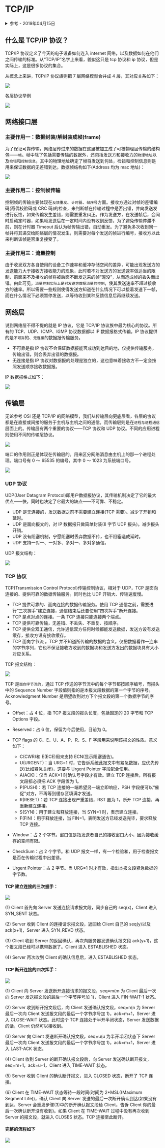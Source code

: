 # TCP/IP

<details>
<summary>参考 - 2019年04月15日</summary>

- [漫谈网络通信——从 OSI 网络模型到 TCP/IP 协议族](https://juejin.im/entry/584f9c04b123db00662890de)
- [网络传输之 TCP/IP 协议族](https://juejin.im/post/5a7c7a396fb9a0634514aae9)

</details>

## 什么是 TCP/IP 协议？

TCP/IP 协议定义了今天的电子设备如何连入 internet 网络，以及数据如何在他们之间传输的标准。从“TCP/IP”名字上来看，貌似这只是 tcp 协议和 ip 协议，但是实际上，这是很多协议的集合。

从概念上来讲，TCP/IP 协议族则把 7 层网络模型合并成 4 层，其对应关系如下：

![](img/tcpip.jpg)

各层协议举例

![](img/tcpip-protocol.jpg)

## 网络接口层

### 主要作用一：数据封装/解封装成帧(frame)

为了保证可靠传输，网络层传过来的数据在这里被加工成了可被物理层传输的结构包——`帧`。帧中除了包括需要传输的数据外，还包括发送方和接收方的`物理地址`以及`检错`和`控制信息`。其中的物理地址确定了帧将发送到何处，检错和控制信息则是用来保证数据的无差错到达。数据帧结构如下(Address 均为 mac 地址)：

![](img/tcpip-frame.jpg)

### 主要作用二：控制帧传输

控制帧的传输主要体现在`反馈重发`、`计时器`、`帧序号`方面。接收方通过对帧的差错编码(奇偶校验码或 CRC 码)的检查，来判断帧在传输过程中是否出错，并向发送发进行反馈，如果传输发生差错，则需要重发纠正。作为发送方，在发送帧后，会同时启动定时器，如果帧发送后在一定时间内没有收到反馈，为了避免传输停滞不前，则在计时器 Timeout 后认为帧传输出错，自动重发。为了避免多次收到同一帧并将其递交给网络层的情况发生，则需要对每个发送的帧进行编号，接收方以此来判断该帧是否重复接受了。

### 主要作用三：流量控制

由于收发双方各自使用的设备工作速率和缓冲存储空间的差异，可能出现发送方的发送能力大于接收方接收能力的现象，此时若不对发送方的发送速率做适当的限制，前面来不及接收的帧将被后面不断发送来的帧“淹没”，从而造成帧的丢失而出错。由此可见，`流量控制实际上是对发送方数据流量的控制`，使其发送速率不超过接收方的速率。所以需要一些规则使得发送方知道在什么情况下可以接着发送下一帧，而在什么情况下必须暂停发送，以等待收到某种反馈信息后再继续发送。

## 网络层

说到网络层不得不提的就是 IP 协议，它是 TCP/IP 协议族中最为核心的协议。所有的 TCP、UDP、ICMP、IGMP 协议数据都以 IP 数据报格式传输。IP 协议提供的是`不可靠`的、`无连接`的数据报传输服务。

- 不可靠是指 IP 协议不会保证数据报能否成功到达目的地，仅提供传输服务，传输出错，则会丢弃出错的数据报。
- 无连接是指 IP 协议对数据报的处理是独立的，这也意味着接收方不一定会按照发送顺序接收数据报。

IP 数据报格式如下：

![](img/ip-header.jpg)

## 传输层

无论参考 OSI 还是 TCP/IP 的网络模型，我们从传输层向更底层看，各层的协议都是在直接或间接的服务于主机与主机之间的通信，而传输层则是在`进程与进程通信`层面上的。传输层有两个重要的协议——TCP 协议和 UDP 协议。不同的应用进程则使用不同的传输层协议。

![](img/tcpudp-app.jpg)

端口的作用则正是体现在传输层的。用来区分网络消息由主机上的那一个进程处理。端口号有 0 ～ 65535 的编号，其中 0 ～ 1023 为系统端口号。

![](img/protocol-port.jpg)

### UDP 协议

UDP(User Datagram Protocol)即用户数据报协议，其传输机制决定了它的最大优点——快，同时也决定了它最大的缺点——不可靠、不稳定。

- UDP 是无连接的，发送数据之前不需要建立连接(TCP 需要)。减少了开销和延时。
- UDP 是面向报文的，对 IP 数据报只做简单封装(8 字节 UDP 报头)。减少报头开销。
- UDP 没有阻塞机制，宁愿阻塞时丢弃数据不传，也不阻塞造成延时。
- UDP 支持一对一、一对多、多对一、多对多通信。

UDP 报文结构：

![](img/udp-header.jpg)

### TCP 协议

TCP(Transmission Control Protocol)传输控制协议，相对于 UDP，TCP 是面向连接的、提供可靠的数据传输服务。同时也比 UDP 开销大、传输速度慢。

- TCP 提供可靠的、面向连接的数据传输服务。使用 TCP 通信之前，需要进行“三次握手”建立连接，通信结束后还要使用“四次挥手”断开连接。
- TCP 是点对点的连接。一条 TCP 连接只能连接两个端点。
- TCP 提供可靠传输，无差错、不丢失、不重复、按顺序。
- TCP 提供全双工通信，允许通信双方任何时候都能发送数据，发送方设有发送缓存，接收方设有接收缓存。
- TCP 面向字节流 。TCP 并不知道所传输的数据的含义，仅把数据看作一连串的字节序列，它也不保证接收方收到的数据块和发送方发出的数据块具有大小对应关系。

TCP 报文结构：

![](img/tcp-header.jpg)

TCP 是`面向字节流的`，通过 TCP 传送的字节流中的每个字节都按顺序编号，而报头中的 Sequence Number 字段值则指的是本报文段数据的第一个字节的序号。Acknowledgment Number 是期望收到对方下个报文段的第一个数据字节的序号。

- Offset：占 4 位，指 TCP 报文段的报头长度，包括固定的 20 字节和 TCP Options 字段。
- Reserved：占 6 位，保留为今后使用，目前为 0。
- TCP flags 的 C、E、U、A、P、R、S、F 字段用来说明该报文的性质。意义如下：

  - C(CWR)和 E(ECE)用来支持 ECN(显示阻塞通告)。
  - U(URGENT)：当 URG=1 时，它告诉系统此报文中有紧急数据，应优先传送(比如紧急关闭)，这要与 Urgent Pointer 字段配合使用。
  - A(ACK)：仅当 ACK=1 时确认号字段才有效。建立 TCP 连接后，所有报文段都必须把 ACK 字段置为 1。
  - P(PUSH)：若 TCP 连接的一端希望另一端立即响应，PSH 字段便可以“催促”对方，不再等到缓存区填满才发送。
  - R(RESET)：若 TCP 连接出现严重差错，RST 置为 1，断开 TCP 连接，再重新建立连接。
  - S(SYN)：用于建立和释放连接，当 SYN=1 时，表示建立连接。
  - F(FIN)：用于释放连接，当 FIN=1，表明发送方已经发送完毕，要求释放 TCP 连接。

- Window：占 2 个字节。窗口值是指发送者自己的接收窗口大小，因为接收缓存的空间有限。
- CheckSum：占 2 个字节。和 UDP 报文一样，有一个检验和，用于检查报文是否在传输过程中出差错。
- Urgent Pointer：占 2 字节。当 URG=1 时才有效，指出本报文段紧急数据的字节数。

#### TCP 建立连接的三次握手：

![](img/tcp-3hands.jpg)

(1) Client 首先向 Server 发送连接请求报文段，同步自己的 seq(x)，Client 进入 SYN_SENT 状态。

(2) Server 收到 Client 的连接请求报文段，返回给 Client 自己的 seq(y)以及 ack(x+1)，Server 进入 SYN_REVD 状态。

(3) Client 收到 Server 的返回确认，再次向服务器发送确认报文段 ack(y+1)，这个报文段已经可以携带数据了。Client 进入 ESTABLISHED 状态。

(4) Server 再次收到 Client 的确认信息后，进入 ESTABLISHED 状态。

#### TCP 断开连接的四次挥手：

![](img/tcp-4hands.jpg)

(1) Client 向 Server 发送断开连接请求的报文段，seq=m(m 为 Client 最后一次向 Server 发送报文段的最后一个字节序号加 1)，Client 进入 FIN-WAIT-1 状态。

(2) Server 收到断开报文段后，向 Client 发送确认报文段，seq=n(n 为 Server 最后一次向 Client 发送报文段的最后一个字节序号加 1)，ack=m+1，Server 进入 CLOSE-WAIT 状态。此时这个 TCP 连接处于半开半闭状态，Server 发送数据的话，Client 仍然可以接收到。

(3) Server 向 Client 发送断开确认报文段，seq=u(u 为半开半闭状态下 Server 最后一次向 Client 发送报文段的最后一个字节序号加 1)，ack=m+1，Server 进入 LAST-ACK 状态。

(4) Client 收到 Server 的断开确认报文段后，向 Server 发送确认断开报文，seq=m+1，ack=u+1，Client 进入 TIME-WAIT 状态。

(5) Server 收到 Client 的确认断开报文，进入 CLOSED 状态，断开了 TCP 连接。

(6) Client 在 TIME-WAIT 状态等待一段时间(时间为 2\*MSL((Maximum Segment Life))，确认 Client 向 Server 发送的最后一次断开确认到达(如果没有到达，Server 会重发步骤(3)中的断开确认报文段给 Client，告诉 Client 你的最后一次确认断开没有收到)。如果 Client 在 TIME-WAIT 过程中没有再次收到 Server 的报文段，就进入 CLOSES 状态。TCP 连接至此断开。

#### 完整的流程如下

![](img/tcp-34hands.png)
